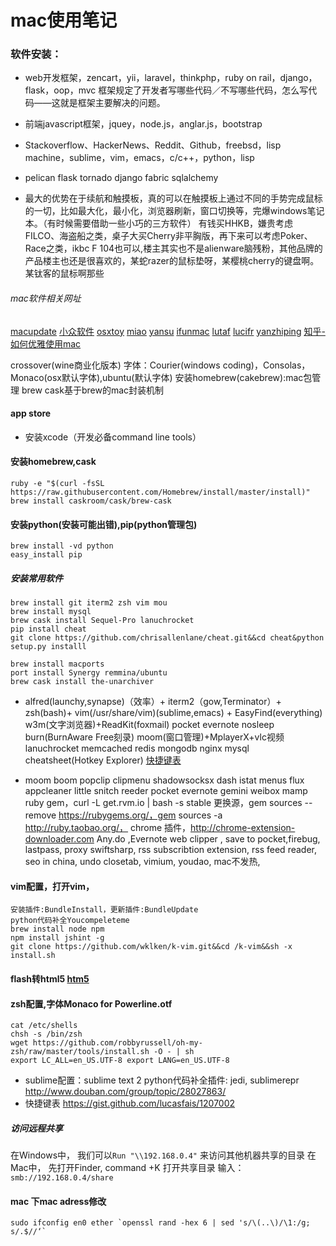 # mac使用笔记
### 软件安装：
* web开发框架，zencart，yii，laravel，thinkphp，ruby on rail，django，flask，oop，mvc
框架规定了开发者写哪些代码／不写哪些代码，怎么写代码——这就是框架主要解决的问题。
* 前端javascript框架，jquey，node.js，anglar.js，bootstrap

* Stackoverflow、HackerNews、Reddit、Github，freebsd，lisp machine，sublime，vim，emacs，c/c++，python，lisp
* pelican flask tornado django fabric sqlalchemy
* 最大的优势在于续航和触摸板，真的可以在触摸板上通过不同的手势完成鼠标的一切，比如最大化，最小化，浏览器刷新，窗口切换等，完爆windows笔记本。（有时候需要借助一些小巧的三方软件）
有钱买HHKB，嫌贵考虑FILCO、海盗船之类，桌子大买Cherry非平胸版，再下来可以考虑Poker、Race之类，ikbc F 104也可以,楼主其实也不是alienware脑残粉，其他品牌的产品楼主也还是很喜欢的，某蛇razer的鼠标垫呀，某樱桃cherry的键盘啊。某钛客的鼠标啊那些


###### mac软件相关网址
[macupdate](http://www.macupdate.com)
[小众软件](http://www.appinn.com/)
[osxtoy](http://www.osxtoy.com/)
[miao](http://miao.hu/2012/02/26/osx-exp-share/)
[yansu](http://yansu.org/2014/08/03/general-mac-resources.html)
[ifunmac](http://www.ifunmac.com)
[lutaf](http://lutaf.com/)
[lucifr](http://lucifr.com/)
[yanzhiping](http://www.yangzhiping.com/tech/mac1.html)
[知乎-如何优雅使用mac](http://www.zhihu.com/question/20873070)

crossover(wine商业化版本)
字体：Courier(windows coding)，Consolas，Monaco(osx默认字体),ubuntu(默认字体)
安装homebrew(cakebrew):mac包管理
brew cask基于brew的mac封装机制
#### app store
+ 安装xcode（开发必备command line tools）

#### 安装homebrew,cask
	ruby -e "$(curl -fsSL https://raw.githubusercontent.com/Homebrew/install/master/install)"
	brew install caskroom/cask/brew-cask
#### 安装python(安装可能出错),pip(python管理包)
	brew install -vd python
	easy_install pip
##### 安装常用软件
	brew install git iterm2 zsh vim mou
	brew install mysql
	brew cask install Sequel-Pro lanuchrocket
	pip install cheat
	git clone https://github.com/chrisallenlane/cheat.git&&cd cheat&python setup.py installl

	brew install macports
	port install Synergy remmina/ubuntu
	brew cask install the-unarchiver
	 

* alfred(launchy,synapse)（效率）+ iterm2（gow,Terminator）+ zsh(bash)+ vim(/usr/share/vim)(sublime,emacs) + EasyFind(everything) w3m(文字浏览器)+ReadKit(foxmail) pocket evernote nosleep burn(BurnAware Free刻录) moom(窗口管理)+MplayerX+vlc视频
lanuchrocket memcached redis mongodb nginx mysql
cheatsheet(Hotkey Explorer) [快捷键表](http://www.cheatsheetapp.com/CheatSheet/)

+ moom boom popclip clipmenu shadowsocksx dash istat menus flux appcleaner little snitch reeder pocket evernote gemini weibox mamp
ruby gem，curl -L get.rvm.io | bash -s stable   更换源，gem sources --remove https://rubygems.org/，gem sources -a http://ruby.taobao.org/，
chrome 插件，http://chrome-extension-downloader.com Any.do ,Evernote web clipper , save to pocket,firebug, lastpass, proxy swiftsharp, rss subscribtion extension, rss feed reader, seo in china, undo closetab, vimium, youdao, mac不发热,

#### vim配置，打开vim，
	安装插件:BundleInstall，更新插件:BundleUpdate
	python代码补全Youcompeleteme
	brew install node npm
	npm install jshint -g
	git clone https://github.com/wklken/k-vim.git&&cd /k-vim&&sh -x install.sh


#### flash转html5 [htm5](http://zythum.sinaapp.com/youkuhtml5playerbookmark/)

#### zsh配置,字体Monaco for Powerline.otf
	cat /etc/shells
	chsh -s /bin/zsh	
	wget https://github.com/robbyrussell/oh-my-zsh/raw/master/tools/install.sh -O - | sh
	export LC_ALL=en_US.UTF-8 export LANG=en_US.UTF-8

+ sublime配置：sublime text 2 python代码补全插件: jedi, sublimerepr http://www.douban.com/group/topic/28027863/
+ 快捷键表 https://gist.github.com/lucasfais/1207002

##### 访问远程共享  
在Windows中， 我们可以`Run "\\192.168.0.4"`  来访问其他机器共享的目录
在Mac中，  先打开Finder,    command +K   打开共享目录 输入： `smb://192.168.0.4/share`

#### mac 下mac adress修改
	sudo ifconfig en0 ether `openssl rand -hex 6 | sed 's/\(..\)/\1:/g; s/.$//‘`
